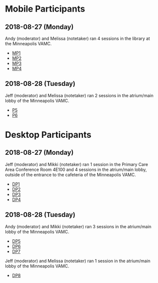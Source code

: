 # Mobile Participants

## 2018-08-27 (Monday)

Andy (moderator) and Melissa (notetaker) ran 4 sessions in the library at the Minneapolis VAMC.

- [MP1](https://github.com/department-of-veterans-affairs/va.gov-team/tree/master/user-research/study-5/participant-notes/mobile/mp1)
- [MP2](https://github.com/department-of-veterans-affairs/va.gov-team/tree/master/user-research/study-5/participant-notes/mobile/mp2)
- [MP3](https://github.com/department-of-veterans-affairs/va.gov-team/tree/master/user-research/study-5/participant-notes/mobile/mp3)
- [MP4](https://github.com/department-of-veterans-affairs/va.gov-team/tree/master/user-research/study-5/participant-notes/mobile/mp4)

## 2018-08-28 (Tuesday)

Jeff (moderator) and Melissa (notetaker) ran 2 sessions in the atrium/main lobby of the Minneapolis VAMC.

- [P5](https://github.com/department-of-veterans-affairs/va.gov-team/tree/master/user-research/study-5/participant-notes/mobile/mp5)
- [P6](https://github.com/department-of-veterans-affairs/va.gov-team/tree/master/user-research/study-5/participant-notes/mobile/mp6)

# Desktop Participants

## 2018-08-27 (Monday)

Jeff (moderator) and Mikki (notetaker) ran 1 session in the Primary Care Area Conference Room 4E100 and 4 sessions in the atrium/main lobby, outside of the entrance to the cafeteria of the Minneapolis VAMC.

- [DP1](https://github.com/department-of-veterans-affairs/va.gov-team/blob/master/user-research/study-5/participant-notes/desktop/20180827-study5-desktop-p1-notes.md)
- [DP2](https://github.com/department-of-veterans-affairs/va.gov-team/blob/master/user-research/study-5/participant-notes/desktop/dp2)
- [DP3](https://github.com/department-of-veterans-affairs/va.gov-team/blob/master/user-research/study-5/participant-notes/desktop/dp3)
- [DP4](https://github.com/department-of-veterans-affairs/va.gov-team/blob/master/user-research/study-5/participant-notes/desktop/dp4)


## 2018-08-28 (Tuesday)

Andy (moderator) and Mikki (notetaker) ran 3 sessions in the atrium/main lobby of the Minneapolis VAMC.

- [DP5](https://github.com/department-of-veterans-affairs/va.gov-team/blob/master/user-research/study-5/participant-notes/desktop/20180828-study5-desktop-p5-notes.md)
- [DP6](https://github.com/department-of-veterans-affairs/va.gov-team/blob/master/user-research/study-5/participant-notes/desktop/20180828-study5-desktop-p6-notes.md)
- [DP7](https://github.com/department-of-veterans-affairs/va.gov-team/blob/master/user-research/study-5/participant-notes/desktop/20180828-study5-desktop-p7-notes.md)

Jeff (moderator) and Melissa (notetaker) ran 1 session in the atrium/main lobby of the Minneapolis VAMC.

- [DP8](https://github.com/department-of-veterans-affairs/va.gov-team/tree/master/user-research/study-5/participant-notes/desktop/dp8)